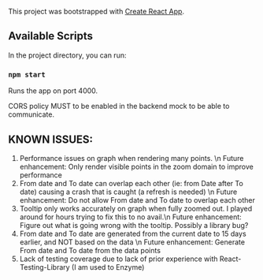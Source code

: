 This project was bootstrapped with [Create React App](https://github.com/facebook/create-react-app).

## Available Scripts

In the project directory, you can run:

### `npm start`

Runs the app on port 4000.

CORS policy MUST to be enabled in the backend mock to be able to communicate.


## KNOWN ISSUES:

1. Performance issues on graph when rendering many points. \n Future enhancement: Only render visible points in the zoom domain to improve performance
2. From date and To date can overlap each other (ie: from Date after To date) causing a crash that is caught (a refresh is needed) \n Future enhancement: Do not allow From date and To date to overlap each other
3. Tooltip only works accurately on graph when fully zoomed out. I played around for hours trying to fix this to no avail.\n Future enhancement: Figure out what is going wrong with the tooltip. Possibly a library bug?
4. From date and To date are generated from the current date to 15 days earlier, and NOT based on the data \n Future enhancement: Generate From date and To date from the data points
5. Lack of testing coverage due to lack of prior experience with React-Testing-Library (I am  used to Enzyme)

